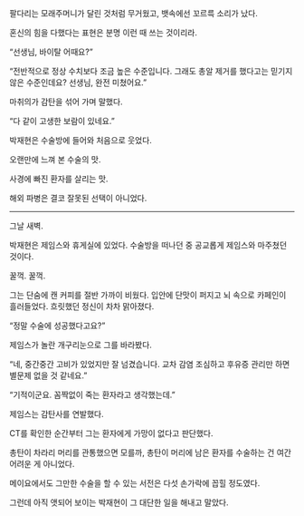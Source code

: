 팔다리는 모래주머니가 달린 것처럼 무거웠고, 뱃속에선 꼬르륵 소리가 났다.

혼신의 힘을 다했다는 표현은 분명 이런 때 쓰는 것이리라.

“선생님, 바이탈 어때요?”

“전반적으로 정상 수치보다 조금 높은 수준입니다. 그래도 총알 제거를 했다고는 믿기지 않은 수준인데요? 선생님, 완전 미쳤어요.”

마취의가 감탄을 섞어 가며 말했다.

“다 같이 고생한 보람이 있네요.”

박재현은 수술방에 들어와 처음으로 웃었다.

오랜만에 느껴 본 수술의 맛.

사경에 빠진 환자를 살리는 맛.

해외 파병은 결코 잘못된 선택이 아니었다.

* * *

그날 새벽.

박재현은 제임스와 휴게실에 있었다. 수술방을 떠나던 중 공교롭게 제임스와 마주쳤던 것이다.

꿀꺽. 꿀꺽.

그는 단숨에 캔 커피를 절반 가까이 비웠다. 입안에 단맛이 퍼지고 뇌 속으로 카페인이 흘러들었다. 흐릿했던 정신이 차차 맑아졌다.

“정말 수술에 성공했다고요?”

제임스가 놀란 개구리눈으로 그를 바라봤다.

“네, 중간중간 고비가 있었지만 잘 넘겼습니다. 교차 감염 조심하고 후유증 관리만 하면 별문제 없을 것 같네요.”

“기적이군요. 꼼짝없이 죽는 환자라고 생각했는데.”

제임스는 감탄사를 연발했다.

CT를 확인한 순간부터 그는 환자에게 가망이 없다고 판단했다.

총탄이 차라리 머리를 관통했으면 모를까, 총탄이 머리에 남은 환자를 수술하는 건 여간 어려운 게 아니었다.

메이요에서도 그만한 수술을 할 수 있는 서전은 다섯 손가락에 꼽힐 정도였다.

그런데 아직 앳되어 보이는 박재현이 그 대단한 일을 해내고 말았다.